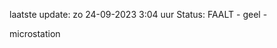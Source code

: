 laatste update: 
zo 24-09-2023  3:04   uur 
Status: FAALT - geel - 
<div class="service Y">microstation</div>